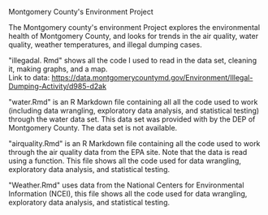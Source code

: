 Montgomery County's Environment Project 

The Montgomery county's environment Project explores the environmental health of Montgomery County, and looks for trends in the air quality, water quality, weather temperatures, and illegal dumping cases.  

"illegadal. Rmd" shows all the code I used to read in the data set, cleaning it, making graphs, and a map.  
Link to data: https://data.montgomerycountymd.gov/Environment/Illegal-Dumping-Activity/d985-d2ak 

"water.Rmd" is an R Markdown file containing all all the code used to work (including data wrangling, exploratory data analysis, and statistical testing) through the water data set. This data set was provided with by the DEP of Montgomery County. The data set is not available. 

"airquality.Rmd" is an R Markdown file containing all the code used to work through the air quality data from the EPA site. Note that the data is read using a function. This file shows all the code used for data wrangling, exploratory data analysis, and statistical testing. 

"Weather.Rmd" uses data from the National Centers for Environmental Information (NCEI), this file shows all the code used for data wrangling, exploratory data analysis, and statistical testing. 

